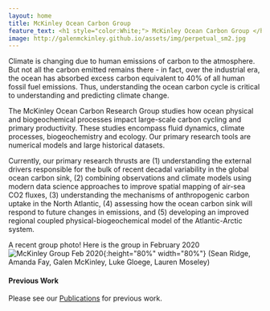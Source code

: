 ```yaml
---
layout: home
title: McKinley Ocean Carbon Group 
feature_text: <h1 style="color:White;"> McKinley Ocean Carbon Group </h1>
image: http://galenmckinley.github.io/assets/img/perpetual_sm2.jpg
---
```


Climate is changing due to human emissions of carbon to the atmosphere. But not all the carbon emitted remains there - in fact, over the industrial era, the ocean has absorbed excess carbon equivalent to 40% of all human fossil fuel emissions. Thus, understanding the ocean carbon cycle is critical to understanding and predicting climate change.

The McKinley Ocean Carbon Research Group studies how ocean physical and biogeochemical processes impact large-scale carbon cycling and primary productivity. These studies encompass fluid dynamics, climate processes, biogeochemistry and ecology.  Our primary research tools are numerical models and large historical datasets. 

Currently, our primary research thrusts are (1) understanding the external drivers responsible for the bulk of recent decadal variability in the global ocean carbon sink, (2) combining observations and climate models using modern data science approaches to improve spatial mapping of air-sea CO2 fluxes, (3) understanding the mechanisms of anthropogenic carbon uptake in the North Atlantic, (4) assessing how the ocean carbon sink will respond to future changes in emissions, and (5) developing an improved regional coupled physical-biogeochemical model of the Atlantic-Arctic system. 

A recent group photo! Here is the group in February 2020 
![McKinley Group Feb 2020]({{site.baseurl}}/assets/img/McKinleyGroup_feb2020_sm.jpg){:height="80%" width="80%"}
(Sean Ridge, Amanda Fay, Galen McKinley, Luke Gloege, Lauren Moseley)

#### Previous Work  
Please see our [Publications]({{site.baseurl}}/publications) for previous work.




